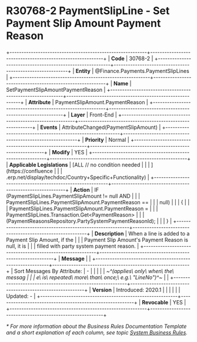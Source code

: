 ﻿---
erp.type: front-end-business-rule
erp.entity: Finance.Payments.PaymentSlipLines
---

# R30768-2 PaymentSlipLine - Set Payment Slip Amount Payment Reason
+----------------------------------------------------------+----------------------------------------------------------+
| **Code**                                                 | 30768-2                                                  |
+----------------------------------------------------------+----------------------------------------------------------+
| **Entity**                                               | @Finance.Payments.PaymentSlipLines                                          |
+----------------------------------------------------------+----------------------------------------------------------+
| **Name**                                                 | SetPaymentSlipAmountPaymentReason                        |
+----------------------------------------------------------+----------------------------------------------------------+
| **Attribute**                                            | PaymentSlipAmount.PaymentReason                          |
+----------------------------------------------------------+----------------------------------------------------------+
| **Layer**                                                | Front-End                                                |
+----------------------------------------------------------+----------------------------------------------------------+
| **Events**                                               | AttributeChanged(PaymentSlipAmount)                      |
+----------------------------------------------------------+----------------------------------------------------------+
| **Priority**                                             | Normal                                                   |
+----------------------------------------------------------+----------------------------------------------------------+
| **Modify**                                               | YES                                                      |
+----------------------------------------------------------+----------------------------------------------------------+
| **Applicable Legislations**                              | [ALL // no condition needed                              |
|                                                          | ](https://confluence                                     |
|                                                          | .erp.net/display/techdoc/Country+Specific+Functionality) |
+----------------------------------------------------------+----------------------------------------------------------+
| **Action**                                               | IF (PaymentSlipLines.PaymentSlipAmount != null AND       |
|                                                          | PaymentSlipLines.PaymentSlipAmount.PaymentReason ==      |
|                                                          | null)                                                    |
|                                                          | {                                                        |
|                                                          | PaymentSlipLines.PaymentSlipAmount.PaymentReason =       |
|                                                          | PaymentSlipLines.Transaction.Get\<PaymentReason\>        |
|                                                          | (PaymentReasonsRepository.PartySystemPaymentReasonId);   |
|                                                          | }                                                        |
+----------------------------------------------------------+----------------------------------------------------------+
| **Description**                                          | When a line is added to a Payment Slip Amount, if the    |
|                                                          | Payment Slip Amount\'s Payment Reason is null, it is     |
|                                                          | filled with party system payment reason.                 |
+----------------------------------------------------------+----------------------------------------------------------+
| **Message**                                              |                                                          |
+----------------------------------------------------------+----------------------------------------------------------+
| Sort Messages By Attribute:                              | \-                                                       |
|                                                          |                                                          |
| *~^(applies\ only\ when\ the\ messag                     |                                                          |
| e\ is\ repeated\ more\ than\ once;\ e.g.\ \"LineNo\")^~* |                                                          |
+----------------------------------------------------------+----------------------------------------------------------+
| **Version**                                              | Introduced: 2020.1                                       |
|                                                          |                                                          |
|                                                          | Updated: -                                               |
+----------------------------------------------------------+----------------------------------------------------------+
| **Revocable**                                            | YES                                                      |
+----------------------------------------------------------+----------------------------------------------------------+

*\* For more information about the Business Rules Documentation Template and a short explanation of each column, see
topic [System Business Rules](../templates/template-description-system-business-rules.md).*

  

  

